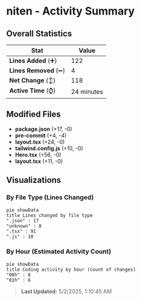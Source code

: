# niten - Activity Summary 

## Overall Statistics

| Stat                   | Value                                                             |
| ---------------------- | ----------------------------------------------------------------- |
| **Lines Added** (➕)   | 122                                          |
| **Lines Removed** (➖) | 4                                        |
| **Net Change** (↕)    | 118                |
| **Active Time** (⌚)   | 24 minutes |


## Modified Files
- **package.json** (+17, -0)
- **pre-commit** (+4, -4)
- **layout.tsx** (+24, -0)
- **tailwind.config.js** (+10, -0)
- **Hero.tsx** (+56, -0)
- **layout.tsx** (+11, -0)

## Visualizations

### By File Type (Lines Changed)

```mermaid
pie showData
title Lines changed by file type
".json" : 17
"unknown" : 8
".tsx" : 91
".js" : 10
```

### By Hour (Estimated Activity Count)

```mermaid
pie showData
title Coding activity by hour (count of changes)
"00h" : 8
"01h" : 6
```


> **Last Updated:** 5/2/2025, 1:10:45 AM